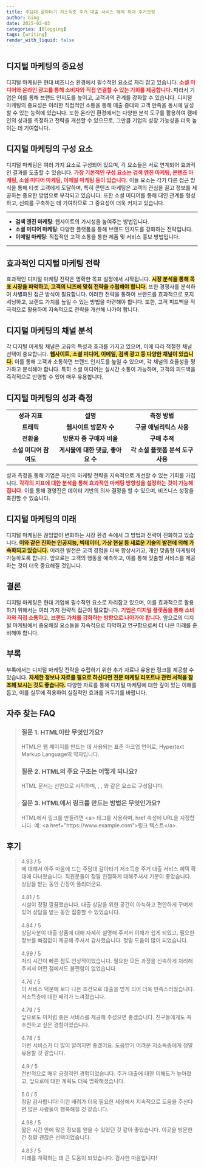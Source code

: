 ```yaml
---
title: 주담대 갈아타기 저소득층 주거 대출 서비스 혜택 확대 주거안정
author: bing
date: 2025-02-03
categories: [Blogging]
tags: [writing]
render_with_liquid: false
---
```



<h2 id='디지털 마케팅의 중요성'>디지털 마케팅의 중요성</h2>

<p>디지털 마케팅은 현대 비즈니스 환경에서 필수적인 요소로 자리 잡고 있습니다. <b><span style="color: #ee2323;">소셜 미디어와 온라인 광고를 통해 소비자와 직접 연결할 수 있는 기회를 제공합니다.</span></b> 따라서 기업은 이를 통해 브랜드 인지도를 높이고, 고객과의 관계를 강화할 수 있습니다. 디지털 마케팅의 중요성은 이러한 직접적인 소통을 통해 매출 증대와 고객 만족을 동시에 달성할 수 있는 능력에 있습니다. 또한 온라인 환경에서는 다양한 분석 도구를 활용하여 캠페인의 성과를 측정하고 전략을 개선할 수 있으므로, 그만큼 기업의 성장 가능성을 더욱 높이는 데 기여합니다.</p>

<h2 id='디지털 마케팅의 구성 요소'>디지털 마케팅의 구성 요소</h2>

<p>디지털 마케팅은 여러 가지 요소로 구성되어 있으며, 각 요소들은 서로 연계되어 효과적인 결과를 도출할 수 있습니다. <b><span style="color: #ee2323;">가장 기본적인 구성 요소는 검색 엔진 마케팅, 콘텐츠 마케팅, 소셜 미디어 마케팅, 이메일 마케팅 등이 있습니다.</span></b> 이들 요소는 각기 다른 접근 방식을 통해 타겟 고객에게 도달하며, 특히 콘텐츠 마케팅은 고객의 관심을 끌고 정보를 제공하는 중요한 방법으로 부각되고 있습니다. 또한 소셜 미디어를 통해 대인 관계를 형성하고, 신뢰를 구축하는 데 기여하므로 그 중요성이 더욱 커지고 있습니다.</p>

<hr />

<ul>
    <li><b>검색 엔진 마케팅</b>: 웹사이트의 가시성을 높여주는 방법입니다.</li>
    <li><b>소셜 미디어 마케팅</b>: 다양한 플랫폼을 통해 브랜드 인지도를 강화하는 전략입니다.</li>
    <li><b>이메일 마케팅</b>: 직접적인 고객 소통을 통한 제품 및 서비스 홍보 방법입니다.</li>
</ul>

<hr />

<h2 id='효과적인 디지털 마케팅 전략'>효과적인 디지털 마케팅 전략</h2>

<p>효과적인 디지털 마케팅 전략은 명확한 목표 설정에서 시작됩니다. <b><span style="background-color: #ffe066;">시장 분석을 통해 목표 시장을 파악하고, 고객의 니즈에 맞춰 전략을 수립해야 합니다.</span></b> 또한 경쟁사를 분석하여 차별화된 접근 방식이 필요합니다. 이러한 전략을 통하여 브랜드를 효과적으로 포지셔닝하고, 브랜드 가치를 높일 수 있는 방법을 마련해야 합니다. 또한, 고객 피드백을 적극적으로 활용하여 지속적으로 전략을 개선해 나가야 합니다.</p>

<h2 id='디지털 마케팅의 채널 분석'>디지털 마케팅의 채널 분석</h2>

<p>각 디지털 마케팅 채널은 고유의 특성과 효과를 가지고 있으며, 이에 따라 적절한 채널 선택이 중요합니다. <b><span style="background-color: #ffe066;">웹사이트, 소셜 미디어, 이메일, 검색 광고 등 다양한 채널이 있습니다.</span></b> 이를 통해 고객과 소통하면 브랜드 인지도를 높일 수 있으며, 각 채널의 효율성을 평가하고 분석해야 합니다. 특히 소셜 미디어는 실시간 소통이 가능하며, 고객의 피드백을 즉각적으로 반영할 수 있어 매우 유용합니다.</p>

<h2 id='디지털 마케팅의 성과 measurement'>디지털 마케팅의 성과 측정</h2>

<table>
    <tr>
        <td style="text-align: center; height: 17px;"><b>성과 지표</b></td>
        <td style="text-align: center; height: 17px;"><b>설명</b></td>
        <td style="text-align: center; height: 17px;"><b>측정 방법</b></td>
    </tr>
    <tr>
        <td style="text-align: center; height: 17px;"><b>트래픽</b></td>
        <td style="text-align: center; height: 17px;"><b>웹사이트 방문자 수</b></td>
        <td style="text-align: center; height: 17px;"><b>구글 애널리틱스 사용</b></td>
    </tr>
    <tr>
        <td style="text-align: center; height: 17px;"><b>전환율</b></td>
        <td style="text-align: center; height: 17px;"><b>방문자 중 구매자 비율</b></td>
        <td style="text-align: center; height: 17px;"><b>구매 추적</b></td>
    </tr>
    <tr>
        <td style="text-align: center; height: 17px;"><b>소셜 미디어 참여도</b></td>
        <td style="text-align: center; height: 17px;"><b>게시물에 대한 댓글, 좋아요 수</b></td>
        <td style="text-align: center; height: 17px;"><b>각 소셜 플랫폼 분석 도구 사용</b></td>
    </tr>
</table>

<p>성과 측정을 통해 기업은 자신의 마케팅 전략을 지속적으로 개선할 수 있는 기회를 가집니다. <b><span style="color: #ee2323;">각각의 지표에 대한 분석을 통해 효과적인 마케팅 방향성을 설정하는 것이 가능해집니다.</span></b> 이를 통해 경영진은 데이터 기반의 의사 결정을 할 수 있으며, 비즈니스 성장을 촉진할 수 있습니다.</p>

<h2 id='디지털 마케팅의 미래'>디지털 마케팅의 미래</h2>

<p>디지털 마케팅은 끊임없이 변화하는 시장 환경 속에서 그 방법과 전략이 진화하고 있습니다. <b><span style="background-color: #ffe066;">이와 같은 진화는 인공지능, 빅데이터, 가상 현실 등 새로운 기술의 발전에 의해 가속화되고 있습니다.</span></b> 이러한 발전은 고객 경험을 더욱 향상시키고, 개인 맞춤형 마케팅이 가능하도록 합니다. 앞으로는 고객의 행동을 예측하고, 이를 통해 맞춤형 서비스를 제공하는 것이 더욱 중요해질 것입니다.</p>

<h2 id='결론'>결론</h2>

<p>디지털 마케팅은 현대 기업에 필수적인 요소로 자리잡고 있으며, 이를 효과적으로 활용하기 위해서는 여러 가지 전략적 접근이 필요합니다. <b><span style="color: #ee2323;">기업은 디지털 플랫폼을 통해 소비자와 직접 소통하고, 브랜드 가치를 강화하는 방향으로 나아가야 합니다.</span></b> 앞으로의 디지털 마케팅에서 중요해질 요소들을 지속적으로 파악하고 연구함으로써 더 나은 미래를 준비해야 합니다.</p>

<h2 id='부록'>부록</h2>

<p>부록에서는 디지털 마케팅 전략을 수립하기 위한 추가 자료나 유용한 링크를 제공할 수 있습니다. <b><span style="background-color: #ffe066;">자세한 정보나 자료를 필요로 하신다면 전문 마케팅 리포트나 관련 서적을 참조해 보시는 것도 좋습니다.</span></b> 다양한 자료를 통해 디지털 마케팅에 대한 깊이 있는 이해를 돕고, 이를 실무에 적용하여 실질적인 효과를 거두기를 바랍니다.</p>


<h2 id='자주_찾는_FAQ'>자주 찾는 FAQ</h2>
<div itemscope="" itemtype="https://schema.org/FAQPage"> <blockquote> <div itemscope="" itemprop="mainEntity" itemtype="https://schema.org/Question"> <h3 itemprop="name">질문 1. HTML이란 무엇인가요?</h3> <div itemscope="" itemprop="acceptedAnswer" itemtype="https://schema.org/Answer"> <span itemprop="text"> <p>HTML은 웹 페이지를 만드는 데 사용되는 표준 마크업 언어로, Hypertext Markup Language의 약자입니다.</p> </span> </div> </div> <div itemscope="" itemprop="mainEntity" itemtype="https://schema.org/Question"> <h3 itemprop="name">질문 2. HTML의 주요 구조는 어떻게 되나요?</h3> <div itemscope="" itemprop="acceptedAnswer" itemtype="https://schema.org/Answer"> <span itemprop="text"> <p>HTML 문서는 <!DOCTYPE html> 선언으로 시작하며, <html>, <head>, <body>와 같은 요소로 구성됩니다.</p> </span> </div> </div> <div itemscope="" itemprop="mainEntity" itemtype="https://schema.org/Question"> <h3 itemprop="name">질문 3. HTML에서 링크를 만드는 방법은 무엇인가요?</h3> <div itemscope="" itemprop="acceptedAnswer" itemtype="https://schema.org/Answer"> <span itemprop="text"> <p>HTML에서 링크를 만들려면 &lt;a&gt; 태그를 사용하며, href 속성에 URL을 지정합니다. 예: &lt;a href="https://www.example.com"&gt;링크 텍스트&lt;/a&gt;.</p> </span> </div> </div> </blockquote> </div>
<h2 id='후기'>후기</h2>
<div itemscope itemtype="https://schema.org/Product">
  <blockquote>
  <div itemprop="review" itemscope itemtype="https://schema.org/Review">
      <div itemprop="reviewRating" itemscope itemtype="https://schema.org/Rating"> <span itemprop="ratingValue">4.93</span> / <span itemprop="bestRating">5</span> </div>
      <span itemprop="reviewBody">에 대해서 아주 마음에 드는 주담대 갈아타기 저소득층 주거 대출 서비스 혜택 확대에 다녀왔습니다. 직원분들이 정말 친절하게 대해주셔서 기분이 좋았습니다. 상담을 받는 동안 긴장이 풀리더군요.</span>
  </div>
  <br>
  <div itemprop="review" itemscope itemtype="https://schema.org/Review">
      <div itemprop="reviewRating" itemscope itemtype="https://schema.org/Rating"> <span itemprop="ratingValue">4.81</span> / <span itemprop="bestRating">5</span> </div>
      <span itemprop="reviewBody">시설이 정말 깔끔했습니다. 대출 상담을 위한 공간이 아늑하고 편안하게 꾸며져 있어 상담을 받는 동안 집중할 수 있었습니다.</span>
  </div>
  <br>
  <div itemprop="review" itemscope itemtype="https://schema.org/Review">
      <div itemprop="reviewRating" itemscope itemtype="https://schema.org/Rating"> <span itemprop="ratingValue">4.84</span> / <span itemprop="bestRating">5</span> </div>
      <span itemprop="reviewBody">상담사분이 대출 상품에 대해 자세히 설명해 주셔서 이해가 쉽게 되었고, 필요한 정보를 빠짐없이 제공해 주셔서 감사했습니다. 정말 도움이 많이 되었습니다.</span>
  </div>
  <br>
  <div itemprop="review" itemscope itemtype="https://schema.org/Review">
      <div itemprop="reviewRating" itemscope itemtype="https://schema.org/Rating"> <span itemprop="ratingValue">4.99</span> / <span itemprop="bestRating">5</span> </div>
      <span itemprop="reviewBody">처리 시간이 빠른 점도 인상적이었습니다. 필요한 모든 과정을 신속하게 처리해 주셔서 어떤 점에서도 불편함이 없었습니다.</span>
  </div>
  <br>
  <div itemprop="review" itemscope itemtype="https://schema.org/Review">
      <div itemprop="reviewRating" itemscope itemtype="schema.org/Rating"> <span itemprop="ratingValue">4.76</span> / <span itemprop="bestRating">5</span> </div>
      <span itemprop="reviewBody">이 서비스 덕분에 보다 나은 조건으로 대출을 받게 되어 더욱 만족스러웠습니다. 저소득층에 대한 배려가 느껴졌습니다.</span>
  </div>
  <br>
  <div itemprop="review" itemscope itemtype="https://schema.org/Review">
      <div itemprop="reviewRating" itemscope itemtype="schema.org/Rating"> <span itemprop="ratingValue">4.79</span> / <span itemprop="bestRating">5</span> </div>
      <span itemprop="reviewBody">앞으로도 이처럼 좋은 서비스를 제공해 주셨으면 좋겠습니다. 친구들에게도 꼭 추천하고 싶은 경험이었습니다.</span>
  </div>
  <br>
  <div itemprop="review" itemscope itemtype="https://schema.org/Review">
      <div itemprop="reviewRating" itemscope itemtype="schema.org/Rating"> <span itemprop="ratingValue">4.78</span> / <span itemprop="bestRating">5</span> </div>
      <span itemprop="reviewBody">이런 서비스가 더 많이 알려지면 좋겠어요. 도움받기 어려운 저소득층에게 정말 유용할 것 같습니다.</span>
  </div>
  <br>
  <div itemprop="review" itemscope itemtype="https://schema.org/Review">
      <div itemprop="reviewRating" itemscope itemtype="schema.org/Rating"> <span itemprop="ratingValue">4.9</span> / <span itemprop="bestRating">5</span> </div>
      <span itemprop="reviewBody">전반적으로 매우 긍정적인 경험이었습니다. 주거 대출에 대한 이해도가 높아졌고, 앞으로에 대한 계획도 더욱 명확해졌습니다.</span>
  </div>
  <br>
  <div itemprop="review" itemscope itemtype="https://schema.org/Review">
      <div itemprop="reviewRating" itemscope itemtype="schema.org/Rating"> <span itemprop="ratingValue">5.0</span> / <span itemprop="bestRating">5</span> </div>
      <span itemprop="reviewBody">정말 감사합니다! 이런 배려가 더욱 필요한 세상에서 지속적으로 도움을 주신다면 많은 사람들이 행복해질 것 같습니다.</span>
  </div>
  <br>
  <div itemprop="review" itemscope itemtype="https://schema.org/Review">
      <div itemprop="reviewRating" itemscope itemtype="https://schema.org/Rating"> <span itemprop="ratingValue">4.98</span> / <span itemprop="bestRating">5</span> </div>
      <span itemprop="reviewBody">짧은 시간 안에 많은 정보를 얻을 수 있었던 것 같아 좋았습니다. 이곳을 방문한 건 정말 괜찮은 선택이었습니다.</span>
  </div>
  <br>
  <div itemprop="review" itemscope itemtype="https://schema.org/Review">
      <div itemprop="reviewRating" itemscope itemtype="https://schema.org/Rating"> <span itemprop="ratingValue">4.83</span> / <span itemprop="bestRating">5</span> </div>
      <span itemprop="reviewBody">미래를 계획하는 데 큰 도움이 되었습니다. 감사한 마음입니다!</span>
  </div>
  </blockquote>
</div>
